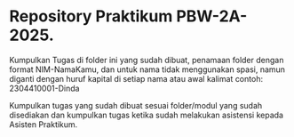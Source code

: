 # Repository Praktikum PBW-2A-2025.

Kumpulkan Tugas di folder ini yang sudah dibuat, penamaan folder dengan format NIM-NamaKamu, dan untuk nama tidak menggunakan spasi, namun diganti dengan huruf kapital di setiap nama atau awal kalimat contoh: 2304410001-Dinda

Kumpulkan tugas yang sudah dibuat sesuai folder/modul yang sudah disediakan dan kumpulkan tugas ketika sudah melakukan asistensi kepada Asisten Praktikum.
